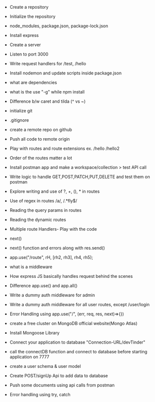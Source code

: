 - Create a repository
- Initialize the repository
- node_modules, package.json, package-lock.json
- Install express
- Create a server
- Listen to port 3000
- Write request handlers for /test, /hello
- Install nodemon and update scripts inside package.json
- what are dependencies
- what is the use "-g" while npm install
- Difference b/w caret and tilda (^ vs ~)


- initialize git
- .gitignore
- create a remote repo on github
- Push all code to remote origin
- Play with routes and route extensions ex. /hello /hello2
- Order of the routes matter a lot

- Install postman app and make a workspace/collection > test API call
- Write logic to handle GET,POST,PATCH,PUT,DELETE and test them on postman
- Explore writing and use of ?, +, (), * in routes
- Use of regex in routes /a/, /.*fly$/
- Reading the query params in routes
- Reading the dynamic routes

- Multiple route Handlers- Play with the code
- next()
- next() function and errors along with res.send()
- app.use("/route", rH, [rh2, rh3], rh4, rh5);
- what is a middleware
- How express JS basically handles request behind the scenes
- Difference app.use() and app.all()
- Write a dummy auth middleware for admin
- Write a dummy auth middleware for all user routes, except /user/login
- Error Handling using app.use("/", (err, req, res, next)=>{})

- create a free cluster on MongoDB official website(Mongo Atlas)
- Install Mongoose Library
- Connect your application to database "Connection-URL/devTinder"
- call the connectDB function and connect to database before starting application on 7777


- create a user schema & user model
- Create POST/signUp Api to add data to database
- Push some documents using api calls from postman
- Error handling using try, catch

